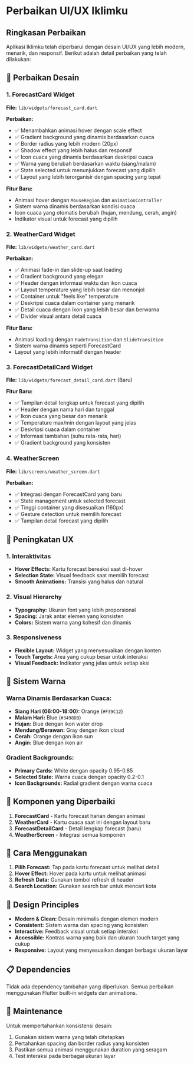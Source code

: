 # Perbaikan UI/UX Iklimku

## Ringkasan Perbaikan

Aplikasi Iklimku telah diperbarui dengan desain UI/UX yang lebih modern, menarik, dan responsif. Berikut adalah detail perbaikan yang telah dilakukan:

## 🎨 Perbaikan Desain

### 1. ForecastCard Widget

**File:** `lib/widgets/forecast_card.dart`

**Perbaikan:**

- ✅ Menambahkan animasi hover dengan scale effect
- ✅ Gradient background yang dinamis berdasarkan cuaca
- ✅ Border radius yang lebih modern (20px)
- ✅ Shadow effect yang lebih halus dan responsif
- ✅ Icon cuaca yang dinamis berdasarkan deskripsi cuaca
- ✅ Warna yang berubah berdasarkan waktu (siang/malam)
- ✅ State selected untuk menunjukkan forecast yang dipilih
- ✅ Layout yang lebih terorganisir dengan spacing yang tepat

**Fitur Baru:**

- Animasi hover dengan `MouseRegion` dan `AnimationController`
- Sistem warna dinamis berdasarkan kondisi cuaca
- Icon cuaca yang otomatis berubah (hujan, mendung, cerah, angin)
- Indikator visual untuk forecast yang dipilih

### 2. WeatherCard Widget

**File:** `lib/widgets/weather_card.dart`

**Perbaikan:**

- ✅ Animasi fade-in dan slide-up saat loading
- ✅ Gradient background yang elegan
- ✅ Header dengan informasi waktu dan ikon cuaca
- ✅ Layout temperature yang lebih besar dan menonjol
- ✅ Container untuk "feels like" temperature
- ✅ Deskripsi cuaca dalam container yang menarik
- ✅ Detail cuaca dengan ikon yang lebih besar dan berwarna
- ✅ Divider visual antara detail cuaca

**Fitur Baru:**

- Animasi loading dengan `FadeTransition` dan `SlideTransition`
- Sistem warna dinamis seperti ForecastCard
- Layout yang lebih informatif dengan header

### 3. ForecastDetailCard Widget

**File:** `lib/widgets/forecast_detail_card.dart` (Baru)

**Fitur Baru:**

- ✅ Tampilan detail lengkap untuk forecast yang dipilih
- ✅ Header dengan nama hari dan tanggal
- ✅ Ikon cuaca yang besar dan menarik
- ✅ Temperature max/min dengan layout yang jelas
- ✅ Deskripsi cuaca dalam container
- ✅ Informasi tambahan (suhu rata-rata, hari)
- ✅ Gradient background yang konsisten

### 4. WeatherScreen

**File:** `lib/screens/weather_screen.dart`

**Perbaikan:**

- ✅ Integrasi dengan ForecastCard yang baru
- ✅ State management untuk selected forecast
- ✅ Tinggi container yang disesuaikan (160px)
- ✅ Gesture detection untuk memilih forecast
- ✅ Tampilan detail forecast yang dipilih

## 🎯 Peningkatan UX

### 1. Interaktivitas

- **Hover Effects:** Kartu forecast bereaksi saat di-hover
- **Selection State:** Visual feedback saat memilih forecast
- **Smooth Animations:** Transisi yang halus dan natural

### 2. Visual Hierarchy

- **Typography:** Ukuran font yang lebih proporsional
- **Spacing:** Jarak antar elemen yang konsisten
- **Colors:** Sistem warna yang kohesif dan dinamis

### 3. Responsiveness

- **Flexible Layout:** Widget yang menyesuaikan dengan konten
- **Touch Targets:** Area yang cukup besar untuk interaksi
- **Visual Feedback:** Indikator yang jelas untuk setiap aksi

## 🌈 Sistem Warna

### Warna Dinamis Berdasarkan Cuaca:

- **Siang Hari (06:00-18:00):** Orange (`#F39C12`)
- **Malam Hari:** Blue (`#3498DB`)
- **Hujan:** Blue dengan ikon water drop
- **Mendung/Berawan:** Gray dengan ikon cloud
- **Cerah:** Orange dengan ikon sun
- **Angin:** Blue dengan ikon air

### Gradient Backgrounds:

- **Primary Cards:** White dengan opacity 0.95-0.85
- **Selected State:** Warna cuaca dengan opacity 0.2-0.1
- **Icon Backgrounds:** Radial gradient dengan warna cuaca

## 📱 Komponen yang Diperbaiki

1. **ForecastCard** - Kartu forecast harian dengan animasi
2. **WeatherCard** - Kartu cuaca saat ini dengan layout baru
3. **ForecastDetailCard** - Detail lengkap forecast (baru)
4. **WeatherScreen** - Integrasi semua komponen

## 🚀 Cara Menggunakan

1. **Pilih Forecast:** Tap pada kartu forecast untuk melihat detail
2. **Hover Effect:** Hover pada kartu untuk melihat animasi
3. **Refresh Data:** Gunakan tombol refresh di header
4. **Search Location:** Gunakan search bar untuk mencari kota

## 🎨 Design Principles

- **Modern & Clean:** Desain minimalis dengan elemen modern
- **Consistent:** Sistem warna dan spacing yang konsisten
- **Interactive:** Feedback visual untuk setiap interaksi
- **Accessible:** Kontras warna yang baik dan ukuran touch target yang cukup
- **Responsive:** Layout yang menyesuaikan dengan berbagai ukuran layar

## 📋 Dependencies

Tidak ada dependency tambahan yang diperlukan. Semua perbaikan menggunakan Flutter built-in widgets dan animations.

## 🔧 Maintenance

Untuk mempertahankan konsistensi desain:

1. Gunakan sistem warna yang telah ditetapkan
2. Pertahankan spacing dan border radius yang konsisten
3. Pastikan semua animasi menggunakan duration yang seragam
4. Test interaksi pada berbagai ukuran layar
